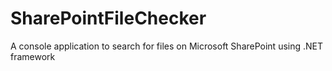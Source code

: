 # SharePointFileChecker
A console application to search for files on Microsoft SharePoint using .NET framework
